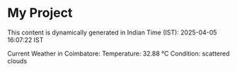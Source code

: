 # My Project

This content is dynamically generated in Indian Time (IST): 2025-04-05 16:07:22 IST


Current Weather in Coimbatore:
Temperature: 32.88 °C
Condition: scattered clouds
